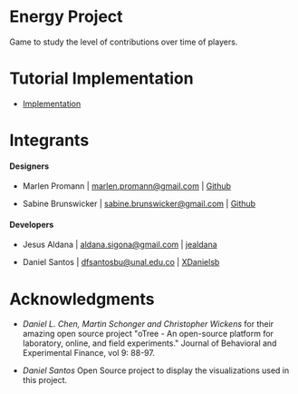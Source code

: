 Energy Project
==============

Game to study the level of contributions over time of players.


Tutorial Implementation
=======================

- [Implementation](https://www.youtube.com/watch?v=57f_cUuOOmI)



Integrants
==========

#### Designers
* Marlen Promann |  marlen.promann@gmail.com | [Github](https://github.com/promann)

* Sabine Brunswicker |  sabine.brunswicker@gmail.com | [Github](https://github.com/sbrunswi)

#### Developers
* Jesus Aldana | aldana.sigona@gmail.com | [jealdana](https://github.com/jealdana)

* Daniel Santos | dfsantosbu@unal.edu.co | [XDanielsb](https://github.com/xdanielsb)




Acknowledgments
===============

- *Daniel L. Chen, Martin Schonger and Christopher Wickens* for their amazing open source project "oTree - An open-source platform for laboratory, online, and field experiments."
Journal of Behavioral and Experimental Finance, vol 9: 88-97.

- *Daniel Santos*  Open Source project to display the visualizations used in this project.

